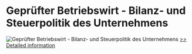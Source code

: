 # Geprüfter Betriebswirt - Bilanz- und Steuerpolitik des Unternehmens
![Geprüfter Betriebswirt - Bilanz- und Steuerpolitik des Unternehmens](https://mycommerce.akamaized.net/api/pimages/P300381609/BIG/300381609.JPG)
[>> Detailed information](https://secure.shareit.com/shareit/product.html?productid=300381609&affiliateid=200057808)